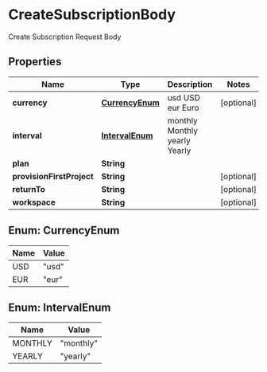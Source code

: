 

# CreateSubscriptionBody

Create Subscription Request Body

## Properties

| Name | Type | Description | Notes |
|------------ | ------------- | ------------- | -------------|
|**currency** | [**CurrencyEnum**](#CurrencyEnum) |  usd USD eur Euro |  [optional] |
|**interval** | [**IntervalEnum**](#IntervalEnum) |  monthly Monthly yearly Yearly |  |
|**plan** | **String** |  |  |
|**provisionFirstProject** | **String** |  |  [optional] |
|**returnTo** | **String** |  |  [optional] |
|**workspace** | **String** |  |  [optional] |



## Enum: CurrencyEnum

| Name | Value |
|---- | -----|
| USD | &quot;usd&quot; |
| EUR | &quot;eur&quot; |



## Enum: IntervalEnum

| Name | Value |
|---- | -----|
| MONTHLY | &quot;monthly&quot; |
| YEARLY | &quot;yearly&quot; |



